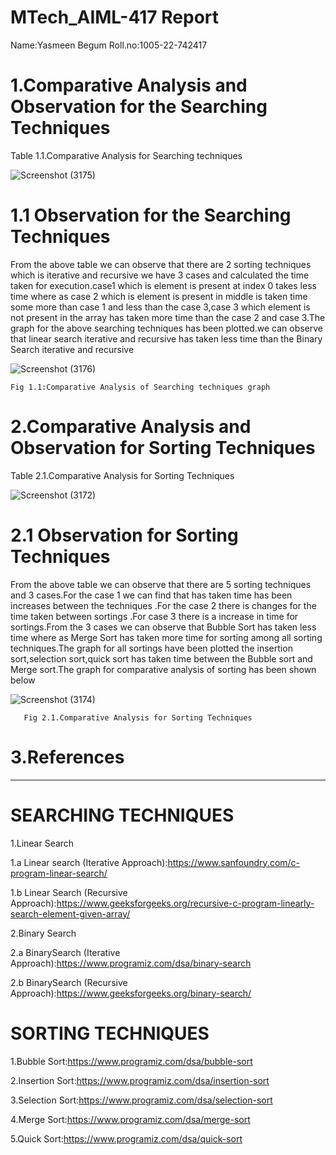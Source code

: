 # MTech_AIML-417 Report

Name:Yasmeen Begum
Roll.no:1005-22-742417


# 1.Comparative Analysis and Observation for the Searching Techniques

  Table 1.1.Comparative Analysis for Searching techniques
  
![Screenshot (3175)](https://user-images.githubusercontent.com/91931504/208147694-8607a278-74da-4beb-a3e7-07a55362a75a.png)
       
 
 # 1.1 Observation for the Searching Techniques

From the above table we can observe that there are 2 sorting techniques which is iterative and recursive we have 3 cases and calculated the time taken for execution.case1 which is element is present at index 0 takes less time where as case 2 which is element is present in middle is taken time some more than case 1 and less than the case 3,case 3 which element is not present in the array has taken more time than the case 2 and case 3.The graph for the above searching techniques has been plotted.we can observe that linear search iterative and recursive has taken less time than the Binary Search iterative and recursive

![Screenshot (3176)](https://user-images.githubusercontent.com/91931504/208147708-64f563b7-293f-4fc2-912a-88a5012ee575.png)
    
    Fig 1.1:Comparative Analysis of Searching techniques graph
   

# 2.Comparative Analysis and Observation for Sorting Techniques
                  
  Table 2.1.Comparative Analysis for Sorting Techniques
  
![Screenshot (3172)](https://user-images.githubusercontent.com/91931504/208147730-5287c662-3d79-4e32-9e07-7c8f78a3faab.png)
      
 
# 2.1 Observation for Sorting Techniques

From the above table we can observe that there are 5 sorting techniques and 3 cases.For the case 1 we can find that has taken time has been increases between the techniques .For the case 2 there is changes for the time taken between sortings .For case 3 there is a increase in time for sortings.From the 3 cases we can observe that Bubble Sort has taken less time where as Merge Sort has taken more time for sorting among all sorting techniques.The graph for all sortings have been plotted the insertion sort,selection sort,quick sort has taken time between the Bubble sort and Merge sort.The graph for comparative analysis of sorting has been shown below

![Screenshot (3174)](https://user-images.githubusercontent.com/91931504/208147743-b9863ba3-6fc6-40b7-a198-e063d0ca1c26.png)
                                
       Fig 2.1.Comparative Analysis for Sorting Techniques
       
       
# 3.References
 -------------
 
# SEARCHING TECHNIQUES 

1.Linear Search 

1.a Linear search (Iterative Approach):https://www.sanfoundry.com/c-program-linear-search/

1.b Linear Search (Recursive Approach):https://www.geeksforgeeks.org/recursive-c-program-linearly-search-element-given-array/

2.Binary Search 

2.a BinarySearch (Iterative Approach):https://www.programiz.com/dsa/binary-search

2.b BinarySearch (Recursive Approach):https://www.geeksforgeeks.org/binary-search/

# SORTING TECHNIQUES 

1.Bubble Sort:https://www.programiz.com/dsa/bubble-sort

2.Insertion Sort:https://www.programiz.com/dsa/insertion-sort 

3.Selection Sort:https://www.programiz.com/dsa/selection-sort

4.Merge Sort:https://www.programiz.com/dsa/merge-sort

5.Quick Sort:https://www.programiz.com/dsa/quick-sort



